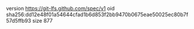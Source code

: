 version https://git-lfs.github.com/spec/v1
oid sha256:dd12e48f01a54644cfad1b6d853f2bb9470b0675eae50025ec80b7f57d5ffb93
size 877

